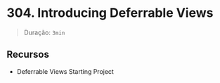 # 304. Introducing Deferrable Views

> Duração: `3min`

## Recursos
- Deferrable Views Starting Project
